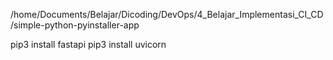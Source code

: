 <!-- Path -->

/home/Documents/Belajar/Dicoding/DevOps/4_Belajar_Implementasi_CI_CD/simple-python-pyinstaller-app

pip3 install fastapi
pip3 install uvicorn
